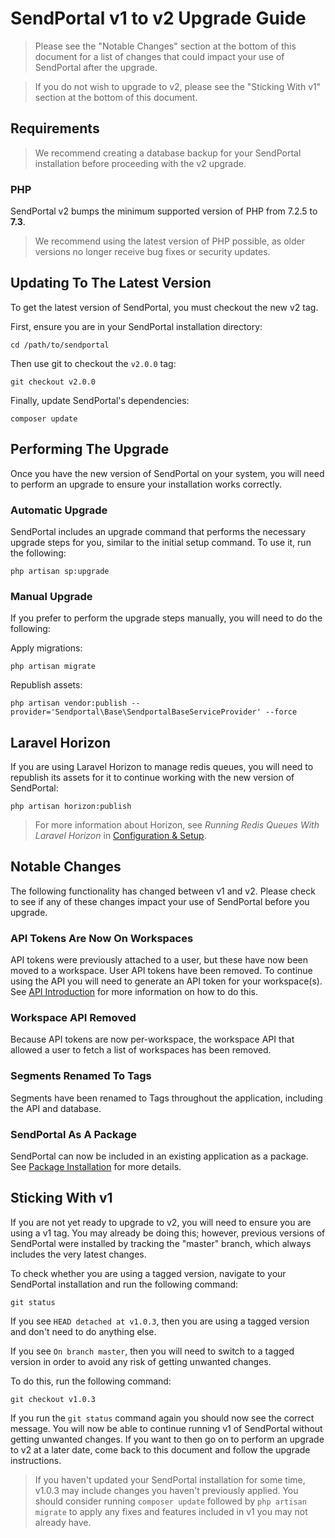 # SendPortal v1 to v2 Upgrade Guide

> Please see the "Notable Changes" section at the bottom of this document for a list of changes that could impact your use of SendPortal after the upgrade.

> If you do not wish to upgrade to v2, please see the "Sticking With v1" section at the bottom of this document.

## Requirements

> We recommend creating a database backup for your SendPortal installation before proceeding with the v2 upgrade.

### PHP
SendPortal v2 bumps the minimum supported version of PHP from 7.2.5 to __7.3__.

> We recommend using the latest version of PHP possible, as older versions no longer receive bug fixes or security updates.

## Updating To The Latest Version
To get the latest version of SendPortal, you must checkout the new v2 tag.

First, ensure you are in your SendPortal installation directory:

```
cd /path/to/sendportal
```

Then use git to checkout the `v2.0.0` tag:

```
git checkout v2.0.0
```

Finally, update SendPortal's dependencies:

```
composer update
```

## Performing The Upgrade
Once you have the new version of SendPortal on your system, you will need to perform an upgrade to ensure your installation works correctly.

### Automatic Upgrade
SendPortal includes an upgrade command that performs the necessary upgrade steps for you, similar to the initial setup command. To use it, run the following:

```
php artisan sp:upgrade
```

### Manual Upgrade
If you prefer to perform the upgrade steps manually, you will need to do the following:

Apply migrations:
```
php artisan migrate
```

Republish assets:
```
php artisan vendor:publish --provider='Sendportal\Base\SendportalBaseServiceProvider' --force
```

## Laravel Horizon
If you are using Laravel Horizon to manage redis queues, you will need to republish its assets for it to continue working with the new version of SendPortal:

```
php artisan horizon:publish
```

> For more information about Horizon, see _Running Redis Queues With Laravel Horizon_ in [Configuration & Setup](/docs/v2/getting-started/configuration-and-setup).

## Notable Changes
The following functionality has changed between v1 and v2. Please check to see if any of these changes impact your use of SendPortal before you upgrade.

### API Tokens Are Now On Workspaces
API tokens were previously attached to a user, but these have now been moved to a workspace. User API tokens have been removed. To continue using the API you will need to generate an API token for your workspace(s). See [API Introduction](/docs/v2/api/introduction) for more information on how to do this.

### Workspace API Removed
Because API tokens are now per-workspace, the workspace API that allowed a user to fetch a list of workspaces has been removed.

### Segments Renamed To Tags
Segments have been renamed to Tags throughout the application, including the API and database.

### SendPortal As A Package
SendPortal can now be included in an existing application as a package. See [Package Installation](/docs/v2/getting-started/package-installation) for more details.

## Sticking With v1
If you are not yet ready to upgrade to v2, you will need to ensure you are using a v1 tag. You may already be doing this; however, previous versions of SendPortal were installed by tracking the "master" branch, which always includes the very latest changes.

To check whether you are using a tagged version, navigate to your SendPortal installation and run the following command:

```
git status
```

If you see `HEAD detached at v1.0.3`, then you are using a tagged version and don't need to do anything else.

If you see `On branch master`, then you will need to switch to a tagged version in order to avoid any risk of getting unwanted changes.

To do this, run the following command:

```
git checkout v1.0.3
```

If you run the `git status` command again you should now see the correct message. You will now be able to continue running v1 of SendPortal without getting unwanted changes. If you want to then go on to perform an upgrade to v2 at a later date, come back to this document and follow the upgrade instructions.

> If you haven't updated your SendPortal installation for some time, v1.0.3 may include changes you haven't previously applied. You should consider running `composer update` followed by `php artisan migrate` to apply any fixes and features included in v1 you may not already have.
